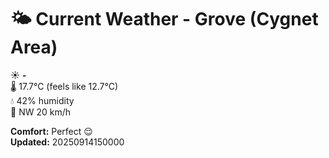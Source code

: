 # 🌤️ Current Weather - Grove (Cygnet Area)

☀️ **-**  
🌡️ 17.7°C (feels like 12.7°C)  
💧 42% humidity  
💨 NW 20 km/h  

**Comfort:** Perfect 😌  
**Updated:** 20250914150000
